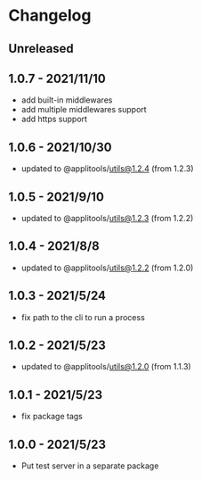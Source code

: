 # Changelog

## Unreleased


## 1.0.7 - 2021/11/10

- add built-in middlewares
- add multiple middlewares support
- add https support

## 1.0.6 - 2021/10/30

- updated to @applitools/utils@1.2.4 (from 1.2.3)

## 1.0.5 - 2021/9/10

- updated to @applitools/utils@1.2.3 (from 1.2.2)

## 1.0.4 - 2021/8/8

- updated to @applitools/utils@1.2.2 (from 1.2.0)

## 1.0.3 - 2021/5/24

- fix path to the cli to run a process

## 1.0.2 - 2021/5/23

- updated to @applitools/utils@1.2.0 (from 1.1.3)

## 1.0.1 - 2021/5/23

- fix package tags

## 1.0.0 - 2021/5/23

- Put test server in a separate package
